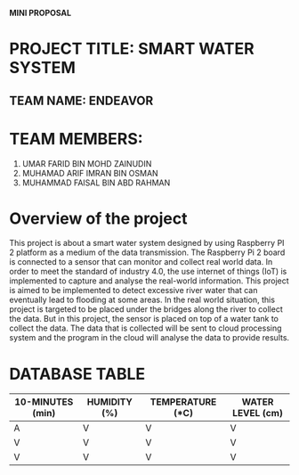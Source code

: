 **MINI PROPOSAL**

# PROJECT TITLE: SMART WATER SYSTEM

## TEAM NAME: ENDEAVOR
# TEAM MEMBERS:
1. UMAR FARID BIN MOHD ZAINUDIN
2. MUHAMAD ARIF IMRAN BIN OSMAN
3. MUHAMMAD FAISAL BIN ABD RAHMAN
#
#
#
#
#
# Overview of the project
This project is about a smart water system designed by using Raspberry PI 2 platform as a medium of the data transmission. 
The Raspberry Pi 2 board is connected to a sensor that can monitor and collect real world data. In order to meet the standard of industry 
4.0, the use internet of things (IoT) is implemented to capture and analyse the real-world information. This project is aimed to be 
implemented to detect excessive river water that can eventually lead to flooding at some areas. In the real world situation, this project 
is targeted to be placed under the bridges along the river to collect the data. But in this project, the sensor is placed on top of a water 
tank to collect the data. The data that is collected will be sent to cloud processing system and the program in the cloud will analyse the 
data to provide results.
# DATABASE TABLE

| 10-MINUTES (min) | HUMIDITY (%)| TEMPERATURE (*C) | WATER LEVEL (cm)|
|------------|----------|-------------|-------------|
|       A     |    V      |  V           |      V       |
|        V    |    V      |        V     |          V   |
|       V     |     V     |        V     |          V   |

